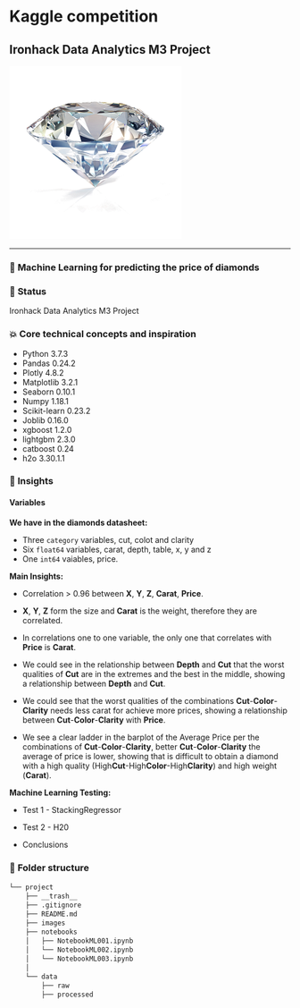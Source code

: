 # Kaggle competition

## Ironhack Data Analytics M3 Project 

![](./images/diamond2.png?style=centerme)

---

### :raising_hand: **Machine Learning for predicting the price of diamonds** 


### :baby: **Status**
Ironhack Data Analytics M3 Project


### :boom: **Core technical concepts and inspiration**

- Python 3.7.3
- Pandas 0.24.2
- Plotly 4.8.2
- Matplotlib 3.2.1
- Seaborn 0.10.1
- Numpy 1.18.1
- Scikit-learn 0.23.2
- Joblib 0.16.0
- xgboost 1.2.0
- lightgbm 2.3.0 
- catboost 0.24
- h2o 3.30.1.1

### :see_no_evil: **Insights**


#### Variables



__We have in the diamonds datasheet:__

* Three `category` variables, cut, colot and clarity
* Six `float64` variables, carat, depth, table, x, y and z
* One `int64` vaiables, price.

__Main Insights:__

* Correlation > 0.96 between **X**, **Y**, **Z**, **Carat**, **Price**.

* **X**, **Y**, **Z** form the size and **Carat** is the weight, therefore they are correlated.

* In correlations one to one variable, the only one that correlates with **Price** is **Carat**.

* We could see in the relationship between **Depth** and **Cut** that the worst qualities of **Cut** are in the extremes and the best in the middle, showing a relationship between **Depth** and **Cut**.

* We could see that the worst qualities of the combinations **Cut**-**Color**-**Clarity** needs less carat for achieve more prices, showing a relationship between **Cut**-**Color**-**Clarity** with **Price**.

* We see a clear ladder in the barplot of the Average Price per the combinations of **Cut**-**Color**-**Clarity**, better **Cut**-**Color**-**Clarity** the average of price is lower, showing that is difficult to obtain a diamond with a high quality (High**Cut**-High**Color**-High**Clarity**) and high weight (**Carat**).


__Machine Learning Testing:__

* Test 1 - StackingRegressor

* Test 2 - H20 

* Conclusions 



### :file_folder: **Folder structure**
```
└── project
    ├── __trash__
    ├── .gitignore
    ├── README.md
    ├── images
    ├── notebooks
    │   ├── NotebookML001.ipynb
    │   └── NotebookML002.ipynb
    │   └── NotebookML003.ipynb
    │       
    └── data
        ├── raw
        ├── processed
```


